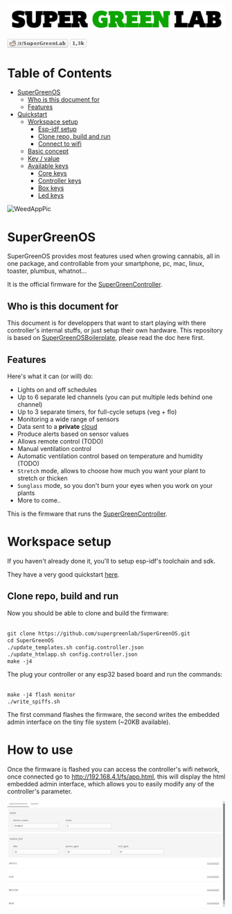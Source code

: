 ![SuperGreenLab](assets/sgl.png?raw=true "SuperGreenLab")

[![SuperGreenLab](assets/reddit-button.png?raw=true "SuperGreenLab")](https://www.reddit.com/r/SuperGreenLab)

# Table of Contents

   * [SuperGreenOS](#supergreenos)
      * [Who is this document for](#who-is-this-document-for)
      * [Features](#features)
   * [Quickstart](#quickstart)
      * [Workspace setup](#workspace-setup)
         * [Esp-idf setup](#esp-idf-setup)
         * [Clone repo, build and run](#clone-repo-build-and-run)
         * [Connect to wifi](#connect-to-wifi)
      * [Basic concept](#basic-concept)
      * [Key / value](#key--value)
      * [Available keys](#available-keys)
         * [Core keys](#core-keys)
         * [Controller keys](#controller-keys)
         * [Box keys](#box-keys)
         * [Led keys](#led-keys)

![WeedAppPic](assets/weedapppic.png?raw=true "WeedAppPic")

# SuperGreenOS

SuperGreenOS provides most features used when growing cannabis, all in one package, and controllable from your smartphone, pc, mac, linux, toaster, plumbus, whatnot...

It is the official firmware for the [SuperGreenController](https://github.com/supergreenlab/SuperGreenController).

## Who is this document for

This document is for developpers that want to start playing with there controller's internal stuffs, or just setup their own hardware.
This repository is based on [SuperGreenOSBoilerplate](https://github.com/supergreenlab/SuperGreenOSBoilerplate), please read the doc here first.

## Features

Here's what it can (or will) do:

- Lights on and off schedules
- Up to 6 separate led channels (you can put multiple leds behind one channel)
- Up to 3 separate timers, for full-cycle setups (veg + flo)
- Monitoring a wide range of sensors
- Data sent to a **private** [cloud](https://github.com/supergreenlab/SuperGreenCloud)
- Produce alerts based on sensor values
- Allows remote control (TODO)
- Manual ventilation control
- Automatic ventilation control based on temperature and humidity (TODO)
- `Stretch` mode, allows to choose how much you want your plant to stretch or thicken
- `Sunglass` mode, so you don't burn your eyes when you work on your plants
- More to come..

This is the firmware that runs the [SuperGreenController](https://github.com/supergreenlab/SuperGreenController).

# Workspace setup

If you haven't already done it, you'll to setup esp-idf's toolchain and sdk.

They have a very good quickstart [here](https://docs.espressif.com/projects/esp-idf/en/latest/get-started/index.html).

## Clone repo, build and run

Now you should be able to clone and build the firmware:

```

git clone https://github.com/supergreenlab/SuperGreenOS.git
cd SuperGreenOS
./update_templates.sh config.controller.json
./update_htmlapp.sh config.controller.json
make -j4

```

The plug your controller or any esp32 based board and run the commands:

```

make -j4 flash monitor
./write_spiffs.sh

```

The first command flashes the firmware, the second writes the embedded admin interface on the tiny file system (~20KB available).

# How to use

Once the firmware is flashed you can access the controller's wifi network, once connected go to http://192.168.4.1/fs/app.html,
this will display the html embedded admin interface, which allows you to easily modify any of the controller's parameter.

![Admin](assets/admin.png?raw=true "Admin")

